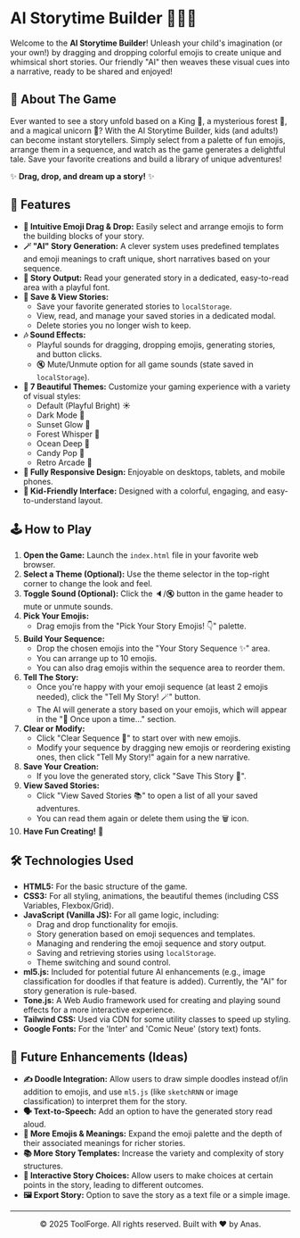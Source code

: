 # AI Storytime Builder 🧸📖✨

Welcome to the **AI Storytime Builder**! Unleash your child's imagination (or your own!) by dragging and dropping colorful emojis to create unique and whimsical short stories. Our friendly "AI" then weaves these visual cues into a narrative, ready to be shared and enjoyed!

## 🌟 About The Game

Ever wanted to see a story unfold based on a King 👑, a mysterious forest 🌲, and a magical unicorn 🦄? With the AI Storytime Builder, kids (and adults!) can become instant storytellers. Simply select from a palette of fun emojis, arrange them in a sequence, and watch as the game generates a delightful tale. Save your favorite creations and build a library of unique adventures!

✨ **Drag, drop, and dream up a story!** ✨

## 🚀 Features

* **🎨 Intuitive Emoji Drag & Drop:** Easily select and arrange emojis to form the building blocks of your story.
* **🪄 "AI" Story Generation:** A clever system uses predefined templates and emoji meanings to craft unique, short narratives based on your sequence.
* **📖 Story Output:** Read your generated story in a dedicated, easy-to-read area with a playful font.
* **💾 Save & View Stories:**
    * Save your favorite generated stories to `localStorage`.
    * View, read, and manage your saved stories in a dedicated modal.
    * Delete stories you no longer wish to keep.
* **🎶 Sound Effects:**
    * Playful sounds for dragging, dropping emojis, generating stories, and button clicks.
    * 🔇 Mute/Unmute option for all game sounds (state saved in `localStorage`).
* **🎨 7 Beautiful Themes:** Customize your gaming experience with a variety of visual styles:
    * Default (Playful Bright) ☀️
    * Dark Mode 🌙
    * Sunset Glow 🌅
    * Forest Whisper 🌲
    * Ocean Deep 🌊
    * Candy Pop 🍭
    * Retro Arcade 👾
* **📱 Fully Responsive Design:** Enjoyable on desktops, tablets, and mobile phones.
* **🧸 Kid-Friendly Interface:** Designed with a colorful, engaging, and easy-to-understand layout.

## 🕹️ How to Play

1.  **Open the Game:** Launch the `index.html` file in your favorite web browser.
2.  **Select a Theme (Optional):** Use the theme selector in the top-right corner to change the look and feel.
3.  **Toggle Sound (Optional):** Click the 🔈/🔇 button in the game header to mute or unmute sounds.
4.  **Pick Your Emojis:**
    * Drag emojis from the "Pick Your Story Emojis! 👇" palette.
5.  **Build Your Sequence:**
    * Drop the chosen emojis into the "Your Story Sequence ✨" area.
    * You can arrange up to 10 emojis.
    * You can also drag emojis within the sequence area to reorder them.
6.  **Tell The Story:**
    * Once you're happy with your emoji sequence (at least 2 emojis needed), click the "Tell My Story! 🪄" button.
    * The AI will generate a story based on your emojis, which will appear in the "📖 Once upon a time..." section.
7.  **Clear or Modify:**
    * Click "Clear Sequence 🧹" to start over with new emojis.
    * Modify your sequence by dragging new emojis or reordering existing ones, then click "Tell My Story!" again for a new narrative.
8.  **Save Your Creation:**
    * If you love the generated story, click "Save This Story 💾".
9.  **View Saved Stories:**
    * Click "View Saved Stories 📚" to open a list of all your saved adventures.
    * You can read them again or delete them using the 🗑️ icon.
10. **Have Fun Creating!** 🥳

## 🛠️ Technologies Used

* **HTML5:** For the basic structure of the game.
* **CSS3:** For all styling, animations, the beautiful themes (including CSS Variables, Flexbox/Grid).
* **JavaScript (Vanilla JS):** For all game logic, including:
    * Drag and drop functionality for emojis.
    * Story generation based on emoji sequences and templates.
    * Managing and rendering the emoji sequence and story output.
    * Saving and retrieving stories using `localStorage`.
    * Theme switching and sound control.
* **ml5.js:** Included for potential future AI enhancements (e.g., image classification for doodles if that feature is added). Currently, the "AI" for story generation is rule-based.
* **Tone.js:** A Web Audio framework used for creating and playing sound effects for a more interactive experience.
* **Tailwind CSS:** Used via CDN for some utility classes to speed up styling.
* **Google Fonts:** For the 'Inter' and 'Comic Neue' (story text) fonts.

## 🔮 Future Enhancements (Ideas)

* **✍️ Doodle Integration:** Allow users to draw simple doodles instead of/in addition to emojis, and use `ml5.js` (like `sketchRNN` or image classification) to interpret them for the story.
* **🗣️ Text-to-Speech:** Add an option to have the generated story read aloud.
* **🧩 More Emojis & Meanings:** Expand the emoji palette and the depth of their associated meanings for richer stories.
* **📚 More Story Templates:** Increase the variety and complexity of story structures.
* **🔄 Interactive Story Choices:** Allow users to make choices at certain points in the story, leading to different outcomes.
* **🖼️ Export Story:** Option to save the story as a text file or a simple image.

---

<p align="center">
  © 2025 ToolForge. All rights reserved. Built with ❤️ by Anas.
</p>
